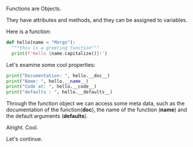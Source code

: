 Functions are Objects.

They have attributes and methods, and they can be assigned to variables.


Here is a function:
```python
def hello(name = "Margo"):
  """this is a greeting function"""
  print(f'Hello {name.capitalize()}!') 
```

Let's examine some cool properties:
```python
print("Documentation: ", hello.__doc__)
print("Name: ", hello.__name__)
print("Code at: ", hello.__code__)
print("defaults : ", hello.__defaults__) 
```

Through the function object we can access some meta data, such as the documentation of the function(__doc__), the name of the function (__name__) and the default arguments (__defaults__).


Alright. Cool.

Let's continue.
